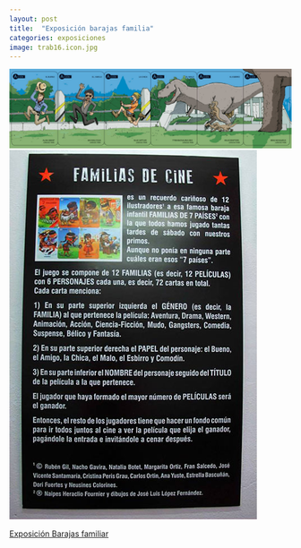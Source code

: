 ```yaml
---
layout: post
title:  "Exposición barajas familia"
categories: exposiciones
image: trab16.icon.jpg
---
```


![imagen](/img/trab16.jpg)
![imagen](/img/trab16a.jpg)

<a href="https://www.facebook.com/pg/asociacionpasenyvean/photos/?tab=album&album_id=1595528247347487" target="_blank">Exposición Barajas familiar</a>
